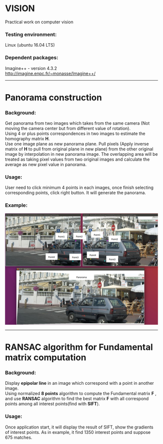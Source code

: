 # VISION
Practical work on computer vision
### Testing environment:  
Linux (ubuntu 16.04 LTS)
### Dependent packages:
Imagine++ - version 4.3.2  
http://imagine.enpc.fr/~monasse/Imagine++/  

****
# Panorama construction  
### Background:
Get panorama from two images which takes from the same camera (Not moving the camera center but from different value of rotation).  
Using 4 or plus points correspondences in two images to estimate the homography matrix **H**.  
Use one image plane as new panorama plane. Pull pixels (Apply inverse matrix of **H** to pull from original plane in new plane) from the other original image by interpolation in new panorama image. The overlapping area will be treated as taking pixel values from two original images and calculate the average as new pixel value in panorama.
### Usage:  
User need to click minimum 4 points in each images, once finish selecting corresponding points, click right button. It will generate the panorama.
### Example:
![image](https://github.com/Oitron/VISION/blob/main/Panorama/result.png)

****
# RANSAC algorithm for Fundamental matrix computation  
### Background:
Display **epipolar line** in an image which correspond with a point in another image.  
Using normalized **8 points** algorithm to compute the Fundamental matrix **F** , and use **RANSAC** algorithm to find the best matrix **F** with all correspond points among all interest points(find with **SIFT**).
### Usage:  
Once application start, it will display the result of SIFT, show the gradients of interest points. As in example, it find 1350 interest points and suppose 675 matches.  

